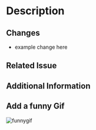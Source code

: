 # Description
<!-- Please include a summary of the change and which issue is fixed -->

## Changes
<!-- Please describe the proposed changes -->
- example change here

## Related Issue
<!-- If applicable, please link to the issue this PR addresses -->

## Additional Information
<!-- Any additional information that is important to this PR such as screenshots of how the component looks before and after the change -->

## Add a funny Gif

<!-- Add a compulsory gif to your PR-->
![funnygif](funny_gif_link_here)
